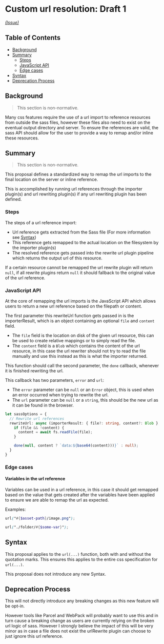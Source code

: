 # Custom url resolution: Draft 1

_[(Issue)](https://github.com/sass/sass/issues/2535)_

## Table of Contents

- [Background](#background)
- [Summary](#summary)
  - [Steps](#steps)
  - [JavaScript API](#javaScript-api)
  - [Edge cases](#edge-cases)
- [Syntax](#syntax)
- [Deprecation Process](#deprecation-process)

## Background

> This section is non-normative.

Many css features require the use of a url import to reference resources from outside the sass files, however these files also need to exist on the eventual output directory and server. To ensure the references are valid, the sass API should allow for the user to provide a way to remap and/or inline these resources.

## Summary

> This section is non-normative.

This proposal defines a standardized way to remap the url imports to the final location on the server or inline reference.

This is accomplished by running url references through the importer plugin(s) and url rewriting plugin(s) if any url rewriting plugin has been defined.

### Steps

The steps of a url reference import:

- Url reference gets extracted from the Sass file (For more information see [Syntax](#syntax))
- This reference gets remapped to the actual location on the filesystem by the importer plugin(s)
- The resolved reference gets passed into the rewrite url plugin pipeline which returns the output url of this resource.

If a certain resource cannot be remapped the url rewrite plugin will return `null`, if all rewrite plugins return `null` it should fallback to the original value of the url reference.

### JavaScript API

At the core of remapping the url imports is the JavaScript API which allows users to return a new url reference based on the filepath or content.

The first parameter this rewriteUrl function gets passed in is the importerResult, which is an object containing an optional `file` and `content` field.

- The `file` field is the location on disk of the given url resource, this can be used to create relative mappings or to simply read the file.
- The `content` field is a `Blob` which contains the content of the url resource, in this case the url rewriter should not try to read the file manually and use this instead as this is what the importer returned.

This function should call the second parameter, the `done` callback, whenever it is finished rewriting the url.

This callback has two parameters, `error` and `url`:

- The `error` parameter can be `null` or an `Error` object, this is used when an error occurred when trying to rewrite the url.
- The `url` parameter can be `null` or a `string`, this should be the new url as it can be found in the browser.

```TypeScript
let sassOptions = {
  // Rewrite url references
  rewriteUrl: async (importerResult: { file?: string, content?: Blob }, done: (error: Error | null, url: string | null) => void): void => {
    if (file && !content) {
      content = await fs.readFile(file);
    }

    done(null, content ? `data:${base64(content)))}` : null);
  }
}
```

### Edge cases

#### Variables in the url reference

Variables can be used in a url reference, in this case it should get remapped based on the value that gets created after the variables have been applied to ensure we are able to remap the url as expected.

Examples:

```Scss
url("#{$asset-path}/image.png");
```

```Scss
url("./folder/#{$some-var}");
```

## Syntax

This proposal applies to the `url(...)` function, both with and without the quotation marks. This ensures this applies to the entire css specification for `url(...)`.

This proposal does not introduce any new Syntax.

## Deprecation Process

This will not directly introduce any breaking changes as this new feature will be opt-in.

However tools like Parcel and WebPack will probably want to use this and in turn cause a breaking change as users are currently relying on the broken url logic of sass. However I strongly believe the impact of this will be very minor as in case a file does not exist the urlRewrite plugin can choose to just ignore this url reference.

